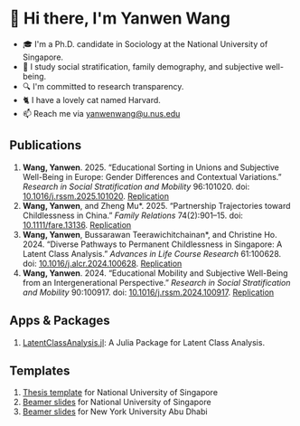 # 👋 Hi there, I'm Yanwen Wang

- 🎓 I'm a Ph.D. candidate in Sociology at the National University of Singapore.
- 🔭 I study social stratification, family demography, and subjective well-being.
- 🔍️ I'm committed to research transparency.
- 🐈️ I have a lovely cat named Harvard.
- 📫 Reach me via <yanwenwang@u.nus.edu>

## Publications

1. **Wang, Yanwen**. 2025. “Educational Sorting in Unions and Subjective Well-Being in Europe: Gender Differences and Contextual Variations.” *Research in Social Stratification and Mobility* 96:101020. doi: [10.1016/j.rssm.2025.101020](https://doi.org/10.1016/j.rssm.2025.101020). [Replication](https://github.com/yanwenwang24/Edu-Sorting-SWB-Europe)
2. **Wang, Yanwen**, and Zheng Mu\*. 2025. “Partnership Trajectories toward Childlessness in China.” *Family Relations* 74(2):901–15. doi: [10.1111/fare.13136](https://doi.org/10.1111/fare.13136). [Replication](https://github.com/yanwenwang24/Trajectories-Childlessness-China)
3. **Wang, Yanwen**, Bussarawan Teerawichitchainan\*, and Christine Ho. 2024. “Diverse Pathways to Permanent Childlessness in Singapore: A Latent Class Analysis.” *Advances in Life Course Research* 61:100628. doi: [10.1016/j.alcr.2024.100628](https://doi.org/10.1016/j.alcr.2024.100628). [Replication](https://github.com/yanwenwang24/Pathways-Childlessness-Singapore)
4. **Wang, Yanwen**. 2024. “Educational Mobility and Subjective Well-Being from an Intergenerational Perspective.” *Research in Social Stratification and Mobility* 90:100917. doi: [10.1016/j.rssm.2024.100917](https://doi.org/10.1016/j.rssm.2024.100917). [Replication](https://github.com/yanwenwang24/Edu-Mobility-SWB)

## Apps & Packages

1. [LatentClassAnalysis.jl](https://github.com/yanwenwang24/LatentClassAnalysis.jl): A Julia Package for Latent Class Analysis.

## Templates

1. [Thesis template](https://github.com/yanwenwang24/NUS-Thesis-Latex-Template) for National University of Singapore
2. [Beamer slides](https://github.com/yanwenwang24/NUS-Beamer-Slides) for National University of Singapore
3. [Beamer slides](https://github.com/yanwenwang24/NYUAD-Beamer-Slides) for New York University Abu Dhabi
